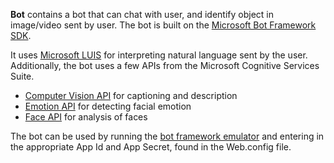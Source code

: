 
**Bot** contains a bot that can chat with user, and identify object in image/video sent by user. The bot is built on the [Microsoft Bot Framework SDK](https://dev.botframework.com/). 

It uses [Microsoft LUIS](https://www.luis.ai/) for interpreting natural language sent by the user. Additionally, the bot uses a few APIs from the Microsoft Cognitive Services Suite. 
* [Computer Vision API](https://www.microsoft.com/cognitive-services/en-us/computer-vision-api) for captioning and description
* [Emotion API](https://www.microsoft.com/cognitive-services/en-us/emotion-api) for detecting facial emotion
* [Face API](https://www.microsoft.com/cognitive-services/en-us/face-api) for analysis of faces
 
The bot can be used by running the [bot framework emulator](http://download.botframework.com/botconnector/tools/emulator/publish.htm) and entering in the appropriate App Id and App Secret, found in the Web.config file. 

